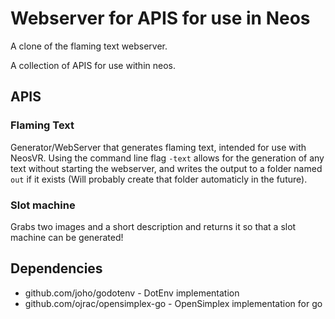 # Webserver for APIS for use in Neos

A clone of the flaming text webserver.

A collection of APIS for use within neos.

## APIS

### Flaming Text

Generator/WebServer that generates flaming text, intended for use with NeosVR. Using the command line flag `-text` allows for the generation of any text without starting the webserver, and writes the output to a folder named `out` if it exists (Will probably create that folder automaticly in the future).

### Slot machine

Grabs two images and a short description and returns it so that a slot machine can be generated!

## Dependencies

- github.com/joho/godotenv - DotEnv implementation
- github.com/ojrac/opensimplex-go - OpenSimplex implementation for go
